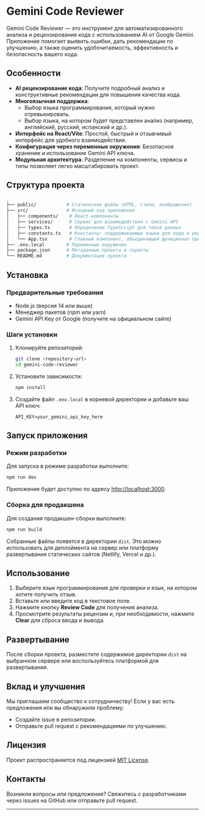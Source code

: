 # Gemini Code Reviewer

Gemini Code Reviewer — это инструмент для автоматизированного анализа и рецензирования кода с использованием AI от Google Gemini. Приложение помогает выявить ошибки, дать рекомендации по улучшению, а также оценить удобочитаемость, эффективность и безопасность вашего кода.

## Особенности

- **AI рецензирование кода**: Получите подробный анализ и конструктивные рекомендации для повышения качества кода.
- **Многоязычная поддержка**:
  - Выбор языка программирования, который нужно отревьюировать.
  - Выбор языка, на котором будет представлен анализ (например, английский, русский, испанский и др.).
- **Интерфейс на React/Vite**: Простой, быстрый и отзывчивый интерфейс для удобного взаимодействия.
- **Конфигурация через переменные окружения**: Безопасное хранение и использование Gemini API ключа.
- **Модульная архитектура**: Разделение на компоненты, сервисы и типы позволяет легко масштабировать проект.

## Структура проекта

```bash
.
├── public/           # Статические файлы (HTML, стили, изображения)
├── src/              # Исходный код приложения
│   ├── components/    # React-компоненты
│   ├── services/      # Сервис для взаимодействия с Gemini API
│   ├── types.ts       # Определения TypeScript для типов данных
│   ├── constants.ts   # Константы: поддерживаемые языки для кода и рецензии
│   └── App.tsx        # Главный компонент, объединяющий функционал приложения
├── .env.local        # Переменные окружения
├── package.json      # Метаданные проекта и скрипты
└── README.md         # Документация проекта
```

## Установка

### Предварительные требования

- Node.js (версия 14 или выше)
- Менеджер пакетов (npm или yarn)
- Gemini API Key от Google (получите на официальном сайте)

### Шаги установки

1. Клонируйте репозиторий:
   ```bash
   git clone <repository-url>
   cd gemini-code-reviewer
   ```
2. Установите зависимости:
   ```bash
   npm install
   ```
3. Создайте файл `.env.local` в корневой директории и добавьте ваш API ключ:
   ```env
   API_KEY=your_gemini_api_key_here
   ```

## Запуск приложения

### Режим разработки

Для запуска в режиме разработки выполните:
```bash
npm run dev
```
Приложение будет доступно по адресу [http://localhost:3000](http://localhost:3000).

### Сборка для продакшена

Для создания продакшен-сборки выполните:
```bash
npm run build
```
Собранные файлы появятся в директории `dist`. Это можно использовать для деплоймента на сервер или платформу развертывания статических сайтов (Netlify, Vercel и др.).

## Использование

1. Выберите язык программирования для проверки и язык, на котором хотите получить отзыв.
2. Вставьте или введите код в текстовое поле.
3. Нажмите кнопку **Review Code** для получения анализа.
4. Просмотрите результаты рецензии и, при необходимости, нажмите **Clear** для сброса ввода и вывода.

## Развертывание

После сборки проекта, разместите содержимое директории `dist` на выбранном сервере или воспользуйтесь платформой для развертывания.

## Вклад и улучшения

Мы приглашаем сообщество к сотрудничеству! Если у вас есть предложения или вы обнаружили проблему:
- Создайте issue в репозитории.
- Отправьте pull request с рекомендациями по улучшению.

## Лицензия

Проект распространяется под лицензией [MIT License](LICENSE).

## Контакты

Возникли вопросы или предложения? Свяжитесь с разработчиками через issues на GitHub или отправьте pull request.

---